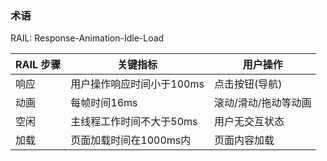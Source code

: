 ### 术语

RAIL: Response-Animation-Idle-Load

| RAIL 步骤    | 关键指标                   | 用户操作                   |
| ------------ | ------------               | ------------               |
| 响应         | 用户操作响应时间小于100ms  | 点击按钮(导航)             |
| 动画         | 每帧时间16ms               | 滚动/滑动/拖动等动画       |
| 空闲         | 主线程工作时间不大于50ms   | 用户无交互状态             |
| 加载         | 页面加载时间在1000ms内     | 页面内容加载               |